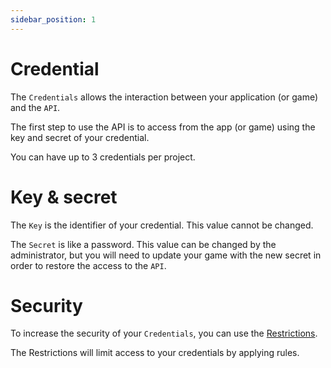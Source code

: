 ```yaml
---
sidebar_position: 1
---
```


# Credential

The `Credentials` allows the interaction between your application (or game) and the `API`.

The first step to use the API is to access from the app (or game) using the key and secret of your credential.

You can have up to 3 credentials per project.

# Key & secret

The `Key` is the identifier of your credential. This value cannot be changed.

The `Secret` is like a password. This value can be changed by the administrator, but you will need to update your game with the new secret in order to restore the access to the `API`.

# Security

To increase the security of your `Credentials`, you can use the [Restrictions](restrictions.md).

The Restrictions will limit access to your credentials by applying rules.
